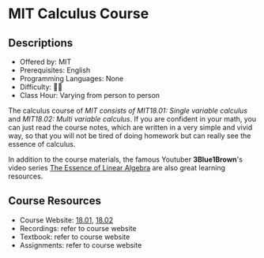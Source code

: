 # MIT Calculus Course

## Descriptions

- Offered by: MIT
- Prerequisites: English
- Programming Languages: None
- Difficulty: 🌟🌟
- Class Hour: Varying from person to person

The calculus course of *MIT consists of MIT18.01: Single variable calculus* and *MIT18.02: Multi variable calculus*. If you are confident in your math, you can just read the course notes, which are written in a very simple and vivid way, so that you will not be tired of doing homework but can really see the essence of calculus.

In addition to the course materials, the famous Youtuber **3Blue1Brown**'s video series [The Essence of Linear Algebra](https://www.youtube.com/playlist?list=PLZHQObOWTQDMsr9K-rj53DwVRMYO3t5Yr) are also great learning resources.

## Course Resources

- Course Website: [18.01](https://ocw.mit.edu/courses/mathematics/18-01sc-single-variable-calculus-fall-2010/syllabus/), [18.02](https://ocw.mit.edu/courses/mathematics/18-02sc-multivariable-calculus-fall-2010/)
- Recordings: refer to course website
- Textbook: refer to course website
- Assignments: refer to course website